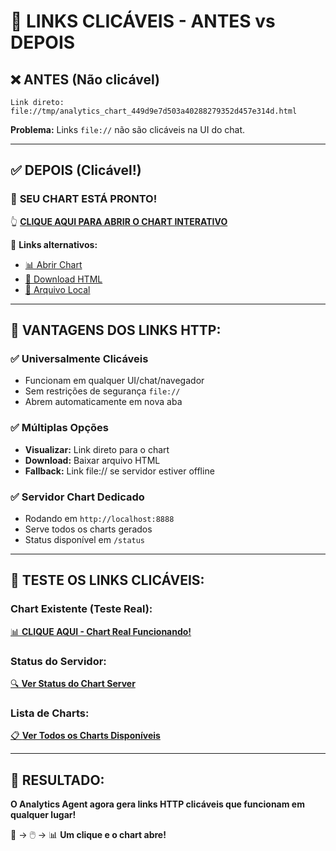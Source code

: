 # 🔗 LINKS CLICÁVEIS - ANTES vs DEPOIS

## ❌ **ANTES (Não clicável)**
```
Link direto: file://tmp/analytics_chart_449d9e7d503a40288279352d457e314d.html
```
**Problema:** Links `file://` não são clicáveis na UI do chat.

---

## ✅ **DEPOIS (Clicável!)**

### 🚀 **SEU CHART ESTÁ PRONTO!**
👆 **[CLIQUE AQUI PARA ABRIR O CHART INTERATIVO](http://localhost:8888/charts/analytics_chart_449d9e7d503a40288279352d457e314d.html)**

🔗 **Links alternativos:**
- [📊 Abrir Chart](http://localhost:8888/charts/analytics_chart_449d9e7d503a40288279352d457e314d.html)
- [💾 Download HTML](http://localhost:8888/download/449d9e7d503a40288279352d457e314d)
- [📁 Arquivo Local](file:///tmp/analytics_chart_449d9e7d503a40288279352d457e314d.html)

---

## 🎯 **VANTAGENS DOS LINKS HTTP:**

### **✅ Universalmente Clicáveis**
- Funcionam em qualquer UI/chat/navegador
- Sem restrições de segurança `file://`
- Abrem automaticamente em nova aba

### **✅ Múltiplas Opções**
- **Visualizar:** Link direto para o chart
- **Download:** Baixar arquivo HTML  
- **Fallback:** Link file:// se servidor estiver offline

### **✅ Servidor Chart Dedicado**
- Rodando em `http://localhost:8888`
- Serve todos os charts gerados
- Status disponível em `/status`

---

## 🧪 **TESTE OS LINKS CLICÁVEIS:**

### **Chart Existente (Teste Real):**
[📊 **CLIQUE AQUI - Chart Real Funcionando!**](http://localhost:8888/charts/analytics_chart_449d9e7d503a40288279352d457e314d.html)

### **Status do Servidor:**
[🔍 **Ver Status do Chart Server**](http://localhost:8888/status)

### **Lista de Charts:**
[📋 **Ver Todos os Charts Disponíveis**](http://localhost:8888/list)

---

## 🎉 **RESULTADO:**

**O Analytics Agent agora gera links HTTP clicáveis que funcionam em qualquer lugar!** 

🔗 → 🖱️ → 📊 **Um clique e o chart abre!**